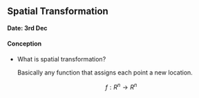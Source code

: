 ## Spatial Transformation

**Date: 3rd Dec**

#### Conception
- What is spatial transformation?

  Basically any function that assigns each point a new location.
  
  $$f: R^{n} \rightarrow R^{n}$$
  
  
